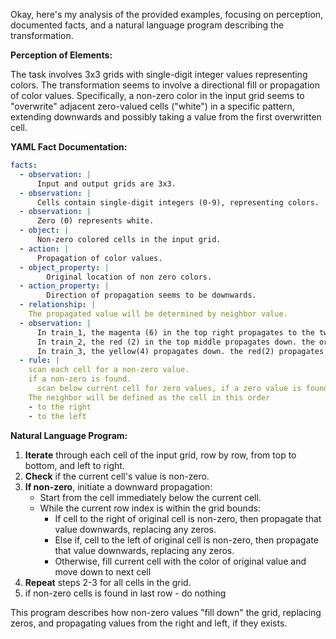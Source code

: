 Okay, here's my analysis of the provided examples, focusing on perception, documented facts, and a natural language program describing the transformation.

**Perception of Elements:**

The task involves 3x3 grids with single-digit integer values representing colors. The transformation seems to involve a directional fill or propagation of color values. Specifically, a non-zero color in the input grid seems to "overwrite" adjacent zero-valued cells ("white") in a specific pattern, extending downwards and possibly taking a value from the first overwritten cell.

**YAML Fact Documentation:**


```yaml
facts:
  - observation: |
      Input and output grids are 3x3.
  - observation: |
      Cells contain single-digit integers (0-9), representing colors.
  - observation: |
      Zero (0) represents white.
  - object: |
      Non-zero colored cells in the input grid.
  - action: |
      Propagation of color values.
  - object_property: |
        Original location of non zero colors.
  - action_property: |
        Direction of propagation seems to be downwards.
  - relationship: |
    The propagated value will be determined by neighbor value.
  - observation: |
      In train_1, the magenta (6) in the top right propagates to the two cells below. the yellow (4) cell propagates the value from the cell immediately to its right.
      In train_2, the red (2) in the top middle propagates down. the orange (7) and azure(8) propagate values from the cell immediately to their right.
      In train_3, the yellow(4) propagates down. the red(2) propagates the value from the cell immediately to its left.
  - rule: |
    scan each cell for a non-zero value.
    if a non-zero is found.
      scan below current cell for zero values, if a zero value is found, replace with neighbor of current cell, continue until the end of the column.
    The neighbor will be defined as the cell in this order
    - to the right
    - to the left

```


**Natural Language Program:**

1.  **Iterate** through each cell of the input grid, row by row, from top to bottom, and left to right.
2.  **Check** if the current cell's value is non-zero.
3.  **If non-zero**, initiate a downward propagation:
    *   Start from the cell immediately below the current cell.
    *   While the current row index is within the grid bounds:
        *   If cell to the right of original cell is non-zero, then propagate that value downwards, replacing any zeros.
        *   Else if, cell to the left of original cell is non-zero, then propagate that value downwards, replacing any zeros.
        *   Otherwise, fill current cell with the color of original value and move down to next cell
4.  **Repeat** steps 2-3 for all cells in the grid.
5. if non-zero cells is found in last row - do nothing

This program describes how non-zero values "fill down" the grid, replacing zeros, and propagating values from the right and left, if they exists.
